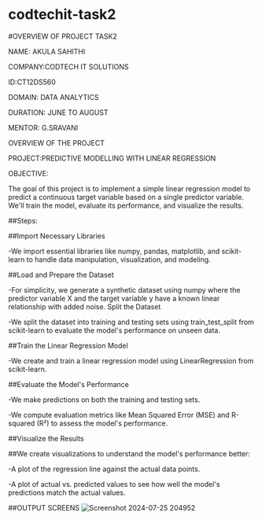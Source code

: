 # codtechit-task2
#OVERVIEW OF PROJECT TASK2

NAME: AKULA SAHITHI

COMPANY:CODTECH IT SOLUTIONS

ID:CT12DS560

DOMAIN: DATA ANALYTICS

DURATION: JUNE TO AUGUST

MENTOR: G.SRAVANI

OVERVIEW OF THE PROJECT

PROJECT:PREDICTIVE MODELLING WITH LINEAR REGRESSION

OBJECTIVE:

The goal of this project is to implement a simple linear regression model to predict a continuous target variable based on a single predictor variable. We'll train the model, evaluate its performance, and visualize the results.

##Steps:

##Import Necessary Libraries

-We import essential libraries like numpy, pandas, matplotlib, and scikit-learn to handle data manipulation, visualization, and modeling.

##Load and Prepare the Dataset

-For simplicity, we generate a synthetic dataset using numpy where the predictor variable X and the target variable y have a known linear relationship with added noise.
Split the Dataset

-We split the dataset into training and testing sets using train_test_split from scikit-learn to evaluate the model's performance on unseen data.

##Train the Linear Regression Model

-We create and train a linear regression model using LinearRegression from scikit-learn.

##Evaluate the Model's Performance

-We make predictions on both the training and testing sets.

-We compute evaluation metrics like Mean Squared Error (MSE) and R-squared (R²) to assess the model's performance.

##Visualize the Results

##We create visualizations to understand the model's performance better:

-A plot of the regression line against the actual data points.

-A plot of actual vs. predicted values to see how well the model's predictions match the actual values.

##OUTPUT SCREENS
![Screenshot 2024-07-25 204952](https://github.com/user-attachments/assets/b97d4b10-eeb6-4a85-9322-e33822037da0)
